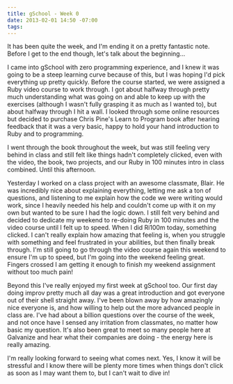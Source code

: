 ```yaml
---
title: gSchool - Week 0
date: 2013-02-01 14:50 -07:00
tags:
---
```


It has been quite the week, and I'm ending it on a pretty fantastic note.  Before I get to the end though, let's talk about the beginning...

I came into gSchool with zero programming experience, and I knew it was going to be a steep learning curve because of this, but I was hoping I'd pick everything up pretty quickly.  Before the course started, we were assigned a Ruby video course to work through.  I got about halfway through pretty much understanding what was going on and able to keep up with the exercises (although I wasn't fully grasping it as much as I wanted to), but about halfway through I hit a wall.  I looked through some online resources but decided to purchase Chris Pine's Learn to Program book after hearing feedback that it was a very basic, happy to hold your hand introduction to Ruby and to programming.

I went through the book throughout the week, but was still feeling very behind in class and still felt like things hadn't completely clicked, even with the video, the book, two projects, and our Ruby in 100 minutes intro in class combined.  Until this afternoon.  

Yesterday I worked on a class project with an awesome classmate, Blair.  He was incredibly nice about explaining everything, letting me ask a ton of questions, and listening to me explain how the code we were writing would work, since I heavily needed his help and couldn't come up with it on my own but wanted to be sure I had the logic down.  I still felt very behind and decided to dedicate my weekend to re-doing Ruby in 100 minutes and the video course until I felt up to speed.  When I did Ri100m today, something clicked.  I can't really explain how amazing that feeling is, when you struggle with something and feel frustrated in your abilities, but then finally break through.  I'm still going to go through the video course again this weekend to ensure I'm up to speed, but I'm going into the weekend feeling great.  Fingers crossed I am getting it enough to finish my weekend assignment without too much pain!

Beyond this I've really enjoyed my first week at gSchool too.  Our first day doing improv pretty much all day was a great introduction and got everyone out of their shell straight away.  I've been blown away by how amazingly nice everyone is, and how willing to help out the more advanced people in class are.  I've had about a billion questions over the course of the week, and not once have I sensed any irritation from classmates, no matter how basic my question.  It's also been great to meet so many people here at Galvanize and hear what their companies are doing - the energy here is really amazing.

I'm really looking forward to seeing what comes next.  Yes, I know it will be stressful and I know there will be plenty more times when things don't click as soon as I may want them to, but I can't wait to dive in!